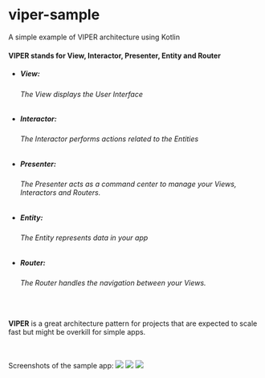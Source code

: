 # viper-sample
A simple example of VIPER architecture using Kotlin

<h4>VIPER stands for View, Interactor, Presenter, Entity and Router</h4>

<ul>  
  <li>
    <h5>View: <h6>The View displays the User Interface</h6></h5>
  </li>
  
  <li>
    <h5>Interactor: <h6>The Interactor performs actions related to the Entities</h6></h5>
  </li>
  
  <li>
    <h5>Presenter: <h6>The Presenter acts as a command center to manage your Views, Interactors and Routers.</h6></h5>
  </li>
  <li>
    <h5>Entity: <h6>The Entity represents data in your app</h6></h5>
  </li>
  <li>
    <h5>Router: <h6>The Router handles the navigation between your Views.</h6></h5>
  </li>
</ul>

<br />
<p><b>VIPER</b> is a great architecture pattern for projects that are expected to scale fast but
might be overkill for simple apps.</p>
<br />
<br />
Screenshots of the sample app:
<img src="./screenchots/1.png" />
<img src="./screenchots/2.png" />
<img src="./screenchots/3.png" />
